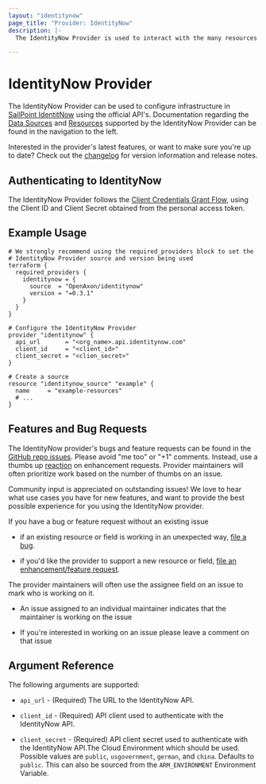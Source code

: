```yaml
---
layout: "identitynow"
page_title: "Provider: IdentityNow"
description: |-
  The IdentityNow Provider is used to interact with the many resources supported by [IdentityNow API](https://developer.sailpoint.com/idn/api/v3).

---
```


# IdentityNow Provider

The IdentityNow Provider can be used to configure infrastructure in [SailPoint IdentitNow](https://www.sailpoint.com/products/identitynow/) using the official API's. Documentation regarding the [Data Sources](/docs/configuration/data-sources.html) and [Resources](/docs/configuration/resources.html) supported by the IdentityNow Provider can be found in the navigation to the left.

Interested in the provider's latest features, or want to make sure you're up to date? Check out the [changelog](https://github.com/OpenAxon/terraform-provider-identitynow/blob/master/CHANGELOG.md) for version information and release notes.

## Authenticating to IdentityNow

The IdentityNow Provider follows the [Client Credentials Grant Flow](https://developer.sailpoint.com/idn/api/authentication/#client-credentials-grant-flow), using the Client ID and Client Secret obtained from the personal access token.

## Example Usage

```hcl
# We strongly recommend using the required_providers block to set the
# IdentityNow Provider source and version being used
terraform {
  required_providers {
    identitynow = {
      source  = "OpenAxon/identitynow"
      version = "=0.3.1"
    }
  }
}

# Configure the IdentityNow Provider
provider "identitynow" {
  api_url       = "<org_name>.api.identitynow.com"
  client_id     = "<client_id>"
  client_secret = "<clien_secret>"
}

# Create a source
resource "identitynow_source" "example" {
  name     = "example-resources"
  # ...
}
```

## Features and Bug Requests

The IdentityNow provider's bugs and feature requests can be found in the [GitHub repo issues](https://github.com/OpenAxon/terraform-provider-identitynow/issues).
Please avoid "me too" or "+1" comments. Instead, use a thumbs up [reaction](https://blog.github.com/2016-03-10-add-reactions-to-pull-requests-issues-and-comments/)
on enhancement requests. Provider maintainers will often prioritize work based on the number of thumbs on an issue.

Community input is appreciated on outstanding issues! We love to hear what use
cases you have for new features, and want to provide the best possible
experience for you using the IdentityNow provider.

If you have a bug or feature request without an existing issue

* if an existing resource or field is working in an unexpected way, [file a bug](https://github.com/OpenAxon/terraform-provider-identitynow/issues/new?template=Bug_Report.md).

* if you'd like the provider to support a new resource or field, [file an enhancement/feature request](https://github.com/OpenAxon/terraform-provider-identitynow/issues/new?template=Feature_Request.md).

The provider maintainers will often use the assignee field on an issue to mark
who is working on it.

* An issue assigned to an individual maintainer indicates that the maintainer is working
on the issue

* If you're interested in working on an issue please leave a comment on that issue


## Argument Reference

The following arguments are supported:

* `api_url` - (Required) The URL to the IdentityNow API.

* `client_id` - (Required) API client used to authenticate with the IdentityNow API.

* `client_secret` - (Required) API client secret used to authenticate with the IdentityNow API.The Cloud Environment which should be used. Possible values are `public`, `usgovernment`, `german`, and `china`. Defaults to `public`. This can also be sourced from the `ARM_ENVIRONMENT` Environment Variable.
